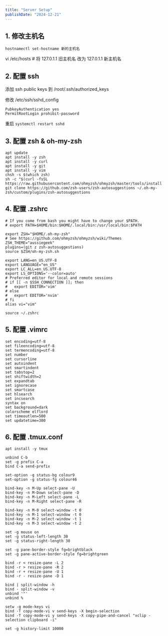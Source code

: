 ```yaml
---
title: "Server Setup"
publishDate: "2024-12-21"
---
```


## 1. 修改主机名

`hostnamectl set-hostname 新的主机名`

vi /etc/hosts # 将 127.0.1.1 旧主机名 改为 127.0.1.1 新主机名

## 2. 配置 ssh

添加 ssh public keys 到 /root/.ssh/authorized_keys

修改 /etc/ssh/sshd_config

```
PubkeyAuthentication yes
PermitRootLogin prohibit-password
```

重启 `systemctl restart sshd`

## 3. 配置 zsh & oh-my-zsh

```
apt update
apt install -y zsh
apt install -y curl
apt install -y git
apt install -y vim
chsh -s $(which zsh)
sh -c "$(curl -fsSL https://raw.githubusercontent.com/ohmyzsh/ohmyzsh/master/tools/install.sh)"
git clone https://github.com/zsh-users/zsh-autosuggestions ~/.oh-my-zsh/custom/plugins/zsh-autosuggestions
```

## 4. 配置 .zshrc

```
# If you come from bash you might have to change your $PATH.
# export PATH=$HOME/bin:$HOME/.local/bin:/usr/local/bin:$PATH

export ZSH="$HOME/.oh-my-zsh"
# See https://github.com/ohmyzsh/ohmyzsh/wiki/Themes
ZSH_THEME="aussiegeek"
plugins=(git z zsh-autosuggestions)
source $ZSH/oh-my-zsh.sh

export LANG=en_US.UTF-8
export LANGUAGE="en_US"
export LC_ALL=en_US.UTF-8
export LS_OPTIONS='--color=auto'
# Preferred editor for local and remote sessions
# if [[ -n $SSH_CONNECTION ]]; then
#   export EDITOR='vim'
# else
#   export EDITOR='nvim'
# fi
alias vi="vim"
```

`source ~/.zshrc`


## 5. 配置 .vimrc

```
set encoding=utf-8
set fileencoding=utf-8
set termencoding=utf-8
set number 
set cursorline
set autoindent
set smartindent 
set tabstop=2
set shiftwidth=2
set expandtab
set ignorecase
set smartcase
set hlsearch
set incsearch
syntax on
set background=dark
colorscheme elflord
set timeoutlen=500
set updatetime=300
```

## 6. 配置 .tmux.conf

`apt install -y tmux`

```
unbind C-b
set -g prefix C-a
bind C-a send-prefix

set-option -g status-bg colour9
set-option -g status-fg colour46

bind-key -n M-Up select-pane -U
bind-key -n M-Down select-pane -D
bind-key -n M-Left select-pane -L
bind-key -n M-Right select-pane -R

bind-key -n M-0 select-window -t 0
bind-key -n M-1 select-window -t 0
bind-key -n M-2 select-window -t 1
bind-key -n M-3 select-window -t 2

set -g mouse on
set -g status-left-length 30
set -g status-right-length 30

set -g pane-border-style fg=brightblack
set -g pane-active-border-style fg=brightgreen

bind -r < resize-pane -L 2
bind -r > resize-pane -R 2
bind -r + resize-pane -U 1
bind -r - resize-pane -D 1

bind | split-window -h
bind - split-window -v
unbind '"'
unbind %

setw -g mode-keys vi
bind -T copy-mode-vi v send-keys -X begin-selection
bind -T copy-mode-vi y send-keys -X copy-pipe-and-cancel "xclip -selection clipboard -i"

set -g history-limit 10000
```
